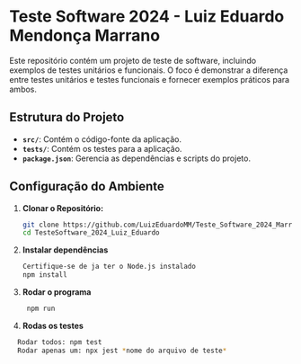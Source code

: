 # Teste Software 2024 - Luiz Eduardo Mendonça Marrano

Este repositório contém um projeto de teste de software, incluindo exemplos de testes unitários e funcionais. O foco é demonstrar a diferença entre testes unitários e testes funcionais e fornecer exemplos práticos para ambos.

## Estrutura do Projeto

- **`src/`**: Contém o código-fonte da aplicação.
- **`tests/`**: Contém os testes para a aplicação.
- **`package.json`**: Gerencia as dependências e scripts do projeto.

## Configuração do Ambiente

1. **Clonar o Repositório:**

   ```bash
   git clone https://github.com/LuizEduardoMM/Teste_Software_2024_Marrano_Eduardo
   cd TesteSoftware_2024_Luiz_Eduardo

2. **Instalar dependências**
   ```bash
   Certifique-se de ja ter o Node.js instalado
   npm install

3. **Rodar o programa**
   ```bash
    npm run

4. **Rodas os testes**
  ```bash
    Rodar todos: npm test
    Rodar apenas um: npx jest *nome do arquivo de teste*
